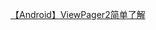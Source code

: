 [【Android】ViewPager2简单了解](https://juejin.im/post/5e8147a3518825737067a2f7?utm_source=gold_browser_extension#heading-14)